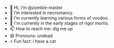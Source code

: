 - 👋 Hi, I’m @zombie-master
- 👀 I’m interested in necromancy.
- 🌱 I’m currently learning various forms of voodoo.
- 💞️ I'm currently in the early stages of rigor mortis.
- 📫 How to reach me: dig me up
- 😄 Pronouns: undead
- ⚡ Fun fact: i have a cat

<!---
zombie-master/zombie-master is a ✨ special ✨ repository because its `README.md` (this file) appears on your GitHub profile.
You can click the Preview link to take a look at your changes.
--->
